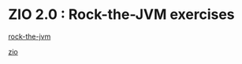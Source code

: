 # ZIO 2.0 : Rock-the-JVM exercises

[rock-the-jvm](https://rockthejvm.com/p/zio)

[zio](https://zio.dev)